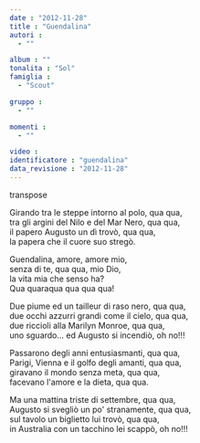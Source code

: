 ```yaml
---
date : "2012-11-28"
title : "Guendalina"
autori : 
  - ""

album : ""
tonalita : "Sol"
famiglia : 
  - "Scout"

gruppo : 
  - ""

momenti : 
  - ""

video : 
identificatore : "guendalina"
data_revisione : "2012-11-28"
---
```

  
transpose  
  
Girando tra le steppe intorno al polo, qua qua,  
tra gli argini del Nilo e del Mar Nero, qua qua,  
il papero Augusto un dì trovò, qua qua,  
la papera che il cuore suo stregò.  
  
  
Guendalina, amore, amore mio,  
senza di te, qua qua, mio Dio,  
la vita mia che senso ha?  
Qua quaraqua qua qua qua!   
  
  
  
Due piume ed un tailleur di raso nero, qua qua,   
due occhi azzurri grandi come il cielo, qua qua,  
due riccioli alla Marilyn Monroe, qua qua,   
uno sguardo... ed Augusto si incendiò, oh no!!!  
  
  
Passarono degli anni entusiasmanti, qua qua,   
Parigi, Vienna e il golfo degli amanti, qua qua,  
giravano il mondo senza meta, qua qua,   
facevano l'amore e la dieta, qua qua.  
  
  
Ma una mattina triste di settembre, qua qua,   
Augusto si svegliò un po' stranamente, qua qua,   
sul tavolo un biglietto lui trovò, qua qua,  
in Australia con un tacchino lei scappò, oh no!!!  
  
  
